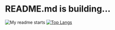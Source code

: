 README.md is building...
===

<a src="https://github.com/HiroLiang/github-readme-stats">
    <img src="https://github-readme-stats.vercel.app/api?username=HiroLiang&show_icons=true&theme=dark" alt="My readme starts">
</a>

<a href="https://github.com/HiroLiang/github-readme-stats">
    <img src="https://github-readme-stats.vercel.app/api/top-langs/?username=HiroLiang&hide=javascript,html" alt="Top Langs">
</a>

